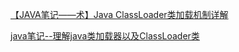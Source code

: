 [ 【JAVA笔记——术】Java ClassLoader类加载机制详解 ](https://blog.csdn.net/cun_chen/article/details/51534036)

[java笔记--理解java类加载器以及ClassLoader类](https://www.cnblogs.com/fingerboy/p/5456371.html)

